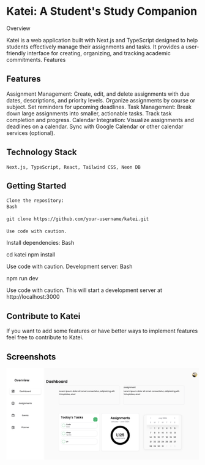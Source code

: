 # Katei: A Student's Study Companion

Overview

Katei is a web application built with Next.js and TypeScript designed to help students effectively manage their assignments and tasks. It provides a user-friendly interface for creating, organizing, and tracking academic commitments.
Features

## Features
Assignment Management:
        Create, edit, and delete assignments with due dates, descriptions, and priority levels.
        Organize assignments by course or subject.
        Set reminders for upcoming deadlines.
Task Management:
        Break down large assignments into smaller, actionable tasks.
        Track task completion and progress.
Calendar Integration:
        Visualize assignments and deadlines on a calendar.
        Sync with Google Calendar or other calendar services (optional).

## Technology Stack

    Next.js, TypeScript, React, Tailwind CSS, Neon DB

## Getting Started

    Clone the repository:
    Bash

    git clone https://github.com/your-username/katei.git

    Use code with caution.

Install dependencies:
Bash

cd katei
npm install

Use code with caution.
Development server:
Bash

npm run dev

Use code with caution.
This will start a development server at http://localhost:3000

## Contribute to Katei

If you want to add some features or have better ways to implement features feel free to contribute to Katei.

## Screenshots

![Screenshot](./assets/desktop_view.png)

